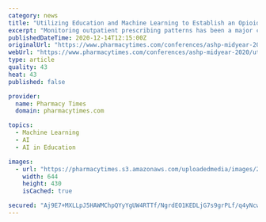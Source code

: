 ```yaml
---
category: news
title: "Utilizing Education and Machine Learning to Establish an Opioid Prescription Stewardship Program"
excerpt: "Monitoring outpatient prescribing patterns has been a major challenge for the Lifespan health system in Rhode Island, since it has over 1.5 million electronic prescriptions written annually."
publishedDateTime: 2020-12-14T12:15:00Z
originalUrl: "https://www.pharmacytimes.com/conferences/ashp-midyear-2020/utilizing-education-and-machine-learning-to-establish-an-opioid-prescription-stewardship-program"
webUrl: "https://www.pharmacytimes.com/conferences/ashp-midyear-2020/utilizing-education-and-machine-learning-to-establish-an-opioid-prescription-stewardship-program"
type: article
quality: 43
heat: 43
published: false

provider:
  name: Pharmacy Times
  domain: pharmacytimes.com

topics:
  - Machine Learning
  - AI
  - AI in Education

images:
  - url: "https://pharmacytimes.s3.amazonaws.com/uploadedmedia/images/2020-12-14_Doctor_Checklist.jpg"
    width: 644
    height: 430
    isCached: true

secured: "Aj9E7+MXLLpJ5HAWMChpQYyYgUW4RTTf/NgrdEO1KEDLjG7s9grPLf/q4yNcwYaMfTp0Yz7tyTJwHk0c7MVCLjG82tZnGvnKegT5SMXxj3kLQi69rv4wwM+p9Xu0Q4Ta40Q5q1xg6y+GUXBldWvxdCUwhtQzNHcUv97WtNDv156gi8IfNKwXj4zF3whD0tfTWLkPaOoC0NwZD+14m29vTgNuv59Vc2T4py4abJR5O8UuFVqTyHyEOCRmIyvxvQOcr2Mr3jjP+wbj3umh+fISSIADX5oN33G1rfCEfopOoqyLre27/wrdBzJ68tStP2XbhdzUKRVoz/83yAy8TULO3E+sN70HvxPa229N0WmtEgs=;Qo/G5z/lrKNwLHJs94cCyg=="
---
```


